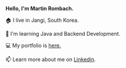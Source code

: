 **Hello, I'm Martin Rombach.** 

🏠 I live in Jangi, South Korea.

👀 I'm learning Java and Backend Development.

💻 My portfolio is <a href="https://www.martinrombachdev.com/portfolio">here.</a>

📫 Learn more about me on <a href="https://www.linkedin.com/in/martin-rombach-0a67b266/">Linkedin</a>.


<!--  ![Top Langs](https://github-readme-stats.vercel.app/api/top-langs/?username=martinrombach88&hide=css,scss,html&theme=tokyonight) -->

<!---
martinrombach88/martinrombach88 is a ✨ special ✨ repository because its `README.md` (this file) appears on your GitHub profile.
You can click the Preview link to take a look at your changes.
--->
